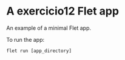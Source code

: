 # A exercicio12 Flet app

An example of a minimal Flet app.

To run the app:

```
flet run [app_directory]
```
